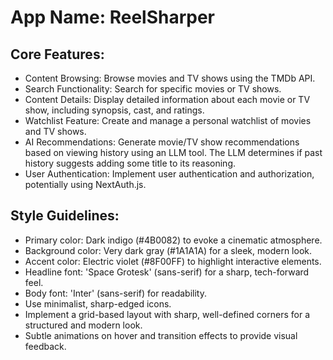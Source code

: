 # **App Name**: ReelSharper

## Core Features:

- Content Browsing: Browse movies and TV shows using the TMDb API.
- Search Functionality: Search for specific movies or TV shows.
- Content Details: Display detailed information about each movie or TV show, including synopsis, cast, and ratings.
- Watchlist Feature: Create and manage a personal watchlist of movies and TV shows.
- AI Recommendations: Generate movie/TV show recommendations based on viewing history using an LLM tool. The LLM determines if past history suggests adding some title to its reasoning.
- User Authentication: Implement user authentication and authorization, potentially using NextAuth.js.

## Style Guidelines:

- Primary color: Dark indigo (#4B0082) to evoke a cinematic atmosphere.
- Background color: Very dark gray (#1A1A1A) for a sleek, modern look.
- Accent color: Electric violet (#8F00FF) to highlight interactive elements.
- Headline font: 'Space Grotesk' (sans-serif) for a sharp, tech-forward feel.
- Body font: 'Inter' (sans-serif) for readability.
- Use minimalist, sharp-edged icons.
- Implement a grid-based layout with sharp, well-defined corners for a structured and modern look.
- Subtle animations on hover and transition effects to provide visual feedback.